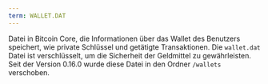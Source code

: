 ```yaml
---
term: WALLET.DAT
---
```


Datei in Bitcoin Core, die Informationen über das Wallet des Benutzers speichert, wie private Schlüssel und getätigte Transaktionen. Die `wallet.dat` Datei ist verschlüsselt, um die Sicherheit der Geldmittel zu gewährleisten. Seit der Version 0.16.0 wurde diese Datei in den Ordner `/wallets` verschoben.